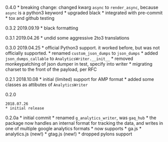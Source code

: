 0.4.0
	* breaking change: 
		changed kwarg `async` to `render_async`, because `async` is a python3 keyword
	* upgraded black
	* integrated with pre-commit
	* tox and github testing

0.3.2
	2019.09.19
	* black formatting

0.3.1
	2019.04.26
	* undid some aggressive 2to3 translations

0.3.0
	2019.04.25
	* official Python3 support. it worked before, but was not officially supported.
	* renamed `custom_json_dumps` to `json_dumps`
	* added `json_dumps_callable` to `AnalyticsWriter.__init__`
	* removed monkeypatching of json dumper in test, specify into writer
	* migrating charset to the front of the payload, per RFC

0.2.1
	2018.10.08
	* initial (limited) support for AMP format
	* added some classes as attibutes of `AnalyticsWriter`

0.2.0

	2018.07.26
	* initial release

0.2.0a
	* initial commit
	* renamed `g_analytics_writer`, was `gaq_hub`
	* the package now handles an internal format for tracking the data, and writes
	  in one of multiple google analytics formats
	* now supports
	 * ga.js
	 * analytics.js (new!)
	 * gtag.js (new!)
	* dropped pylons support
